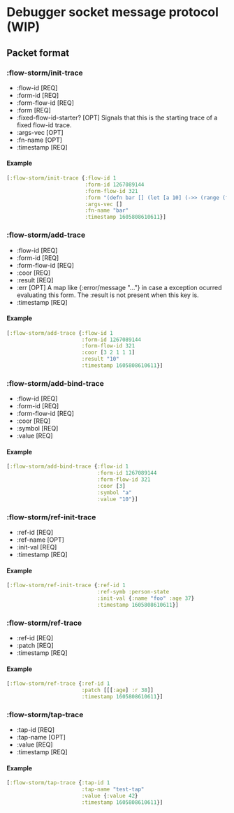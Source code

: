# Debugger socket message protocol (WIP)

## Packet format

### :flow-storm/init-trace

- :flow-id [REQ]
- :form-id [REQ]
- :form-flow-id [REQ]
- :form [REQ]
- :fixed-flow-id-starter? [OPT] Signals that this is the starting trace of a fixed flow-id trace.
- :args-vec [OPT]
- :fn-name [OPT]
- :timestamp [REQ]

#### Example

```clojure
[:flow-storm/init-trace {:flow-id 1
						 :form-id 1267089144
						 :form-flow-id 321
						 :form "(defn bar [] (let [a 10] (->> (range (foo a a)) (map inc) (filter odd?) (reduce +))))"
						 :args-vec []
						 :fn-name "bar"
						 :timestamp 1605808610611}]
```

### :flow-storm/add-trace

- :flow-id [REQ]
- :form-id [REQ]
- :form-flow-id [REQ]
- :coor [REQ]
- :result [REQ]
- :err [OPT]  A map like {:error/message "..."} in case a exception ocurred evaluating this form. The :result is not present when this key is.
- :timestamp [REQ]

#### Example

```clojure
[:flow-storm/add-trace {:flow-id 1
						:form-id 1267089144
						:form-flow-id 321
						:coor [3 2 1 1 1]
						:result "10"
						:timestamp 1605808610611}]
```

### :flow-storm/add-bind-trace

- :flow-id [REQ]
- :form-id [REQ]
- :form-flow-id [REQ]
- :coor [REQ]
- :symbol [REQ]
- :value [REQ]

#### Example

```clojure
[:flow-storm/add-bind-trace {:flow-id 1
							 :form-id 1267089144
							 :form-flow-id 321
							 :coor [3]
							 :symbol "a"
							 :value "10"}]
```

### :flow-storm/ref-init-trace 

- :ref-id [REQ]
- :ref-name [OPT]
- :init-val [REQ]
- :timestamp [REQ]

#### Example

```clojure
[:flow-storm/ref-init-trace {:ref-id 1
                             :ref-symb :person-state
                             :init-val {:name "foo" :age 37}
							 :timestamp 1605808610611}]
```

### :flow-storm/ref-trace

- :ref-id [REQ]
- :patch [REQ]
- :timestamp [REQ]

#### Example

```clojure
[:flow-storm/ref-trace {:ref-id 1
                        :patch [[[:age] :r 38]]
						:timestamp 1605808610611}]
```

### :flow-storm/tap-trace

- :tap-id [REQ]
- :tap-name [OPT]
- :value [REQ]
- :timestamp [REQ]
						
#### Example
```clojure
[:flow-storm/tap-trace {:tap-id 1
                        :tap-name "test-tap"
                        :value {:value 42}
						:timestamp 1605808610611}]
```
